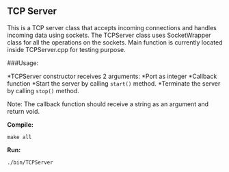 TCP Server
----------

This is a TCP server class that accepts incoming connections and handles incoming data using sockets.
The TCPServer class uses SocketWrapper class for all the operations on the sockets.
Main function is currently located inside TCPServer.cpp for testing purpose.

###Usage:

*TCPServer constructor receives 2 arguments:
	*Port as integer
	*Callback function
*Start the server by calling `start()` method.
*Terminate the server by calling `stop()` method.

Note: The callback function should receive a string as an argument and return void.

**Compile:**
```
make all
```

**Run:**
```
./bin/TCPServer
```
